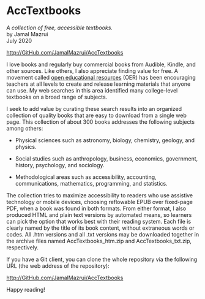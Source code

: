 ﻿# AccTextbooks

*A collection of free, accessible textbooks.*\
by Jamal Mazrui\
July 2020

<http://GitHub.com/JamalMazrui/AccTextbooks>

I love books and regularly buy commercial books from Audible, Kindle, and other sources.  Like others, I also appreciate finding value for free.  A movement called [open educational resources](https://en.wikipedia.org/wiki/Open_educational_resources) (OER) has been encouraging teachers at all levels to create and release learning materials that anyone can use.  My web searches in this area identified many college-level textbooks on a broad range of subjects.  

I seek to add value by curating these search results into an organized collection of quality books that are easy to download from a single web page.  This collection of about 300 books addresses the following subjects among others:

* Physical sciences such as astronomy, biology, chemistry, geology, and physics.

* Social studies such as anthropology, business, economics, government, history, psychology, and sociology.

* Methodological areas such as accessibility, accounting, communications, mathematics, programming, and statistics.

The collection tries to maximize accessibility to readers who use assistive technology or mobile devices, choosing reflowable EPUB over fixed-page PDF, when a book was found in both formats.  From either format, I also produced HTML and plain text versions by automated means, so learners can pick the option that works best with their reading system.  Each file is clearly named by the title of its book content, without extraneous words or codes.  All .htm versions and all .txt versions may be downloaded together in the archive files named AccTextbooks_htm.zip and AccTextbooks_txt.zip, respectively.

If you have a Git client, you can clone the whole repository via the following URL (the web address of the repository):

http://GitHub.com/JamalMazrui/AccTextbooks

Happy reading!
